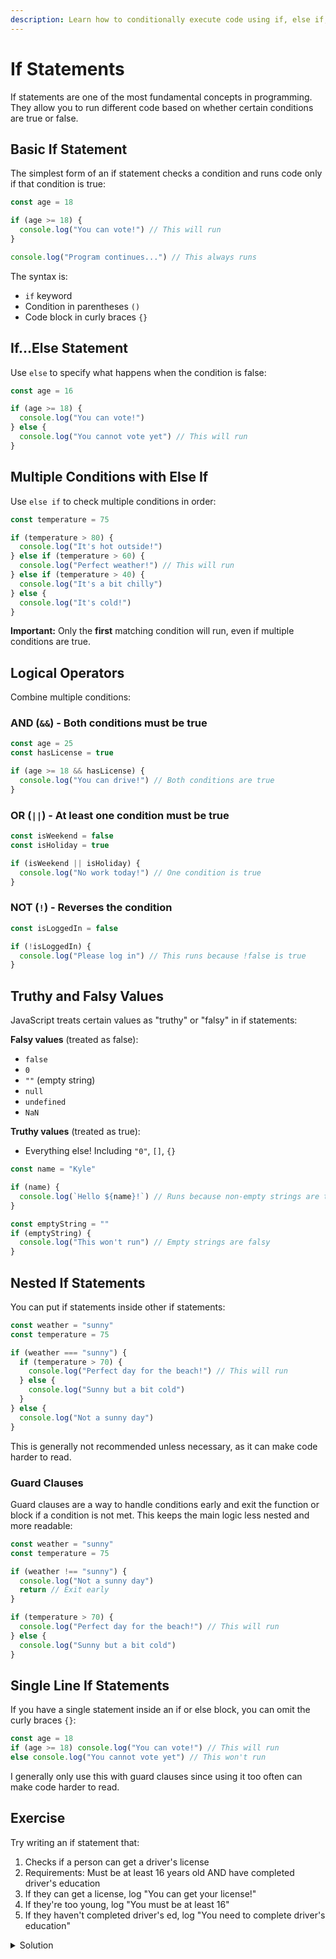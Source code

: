 ```yaml
---
description: Learn how to conditionally execute code using if, else if, and else statements.
---
```


# If Statements

If statements are one of the most fundamental concepts in programming. They allow you to run different code based on whether certain conditions are true or false.

## Basic If Statement

The simplest form of an if statement checks a condition and runs code only if that condition is true:

```javascript
const age = 18

if (age >= 18) {
  console.log("You can vote!") // This will run
}

console.log("Program continues...") // This always runs
```

The syntax is:

- `if` keyword
- Condition in parentheses `()`
- Code block in curly braces `{}`

## If...Else Statement

Use `else` to specify what happens when the condition is false:

```javascript
const age = 16

if (age >= 18) {
  console.log("You can vote!")
} else {
  console.log("You cannot vote yet") // This will run
}
```

## Multiple Conditions with Else If

Use `else if` to check multiple conditions in order:

```javascript
const temperature = 75

if (temperature > 80) {
  console.log("It's hot outside!")
} else if (temperature > 60) {
  console.log("Perfect weather!") // This will run
} else if (temperature > 40) {
  console.log("It's a bit chilly")
} else {
  console.log("It's cold!")
}
```

**Important:** Only the **first** matching condition will run, even if multiple conditions are true.

## Logical Operators

Combine multiple conditions:

### AND (`&&`) - Both conditions must be true

```javascript
const age = 25
const hasLicense = true

if (age >= 18 && hasLicense) {
  console.log("You can drive!") // Both conditions are true
}
```

### OR (`||`) - At least one condition must be true

```javascript
const isWeekend = false
const isHoliday = true

if (isWeekend || isHoliday) {
  console.log("No work today!") // One condition is true
}
```

### NOT (`!`) - Reverses the condition

```javascript
const isLoggedIn = false

if (!isLoggedIn) {
  console.log("Please log in") // This runs because !false is true
}
```

## Truthy and Falsy Values

JavaScript treats certain values as "truthy" or "falsy" in if statements:

**Falsy values** (treated as false):

- `false`
- `0`
- `""` (empty string)
- `null`
- `undefined`
- `NaN`

**Truthy values** (treated as true):

- Everything else! Including `"0"`, `[]`, `{}`

```javascript
const name = "Kyle"

if (name) {
  console.log(`Hello ${name}!`) // Runs because non-empty strings are truthy
}

const emptyString = ""
if (emptyString) {
  console.log("This won't run") // Empty strings are falsy
}
```

## Nested If Statements

You can put if statements inside other if statements:

```javascript
const weather = "sunny"
const temperature = 75

if (weather === "sunny") {
  if (temperature > 70) {
    console.log("Perfect day for the beach!") // This will run
  } else {
    console.log("Sunny but a bit cold")
  }
} else {
  console.log("Not a sunny day")
}
```

This is generally not recommended unless necessary, as it can make code harder to read.

### Guard Clauses

Guard clauses are a way to handle conditions early and exit the function or block if a condition is not met. This keeps the main logic less nested and more readable:

```javascript
const weather = "sunny"
const temperature = 75

if (weather !== "sunny") {
  console.log("Not a sunny day")
  return // Exit early
}

if (temperature > 70) {
  console.log("Perfect day for the beach!") // This will run
} else {
  console.log("Sunny but a bit cold")
}
```

## Single Line If Statements

If you have a single statement inside an if or else block, you can omit the curly braces `{}`:

```javascript
const age = 18
if (age >= 18) console.log("You can vote!") // This will run
else console.log("You cannot vote yet") // This won't run
```

I generally only use this with guard clauses since using it too often can make code harder to read.

## Exercise

Try writing an if statement that:

1. Checks if a person can get a driver's license
2. Requirements: Must be at least 16 years old AND have completed driver's education
3. If they can get a license, log "You can get your license!"
4. If they're too young, log "You must be at least 16"
5. If they haven't completed driver's ed, log "You need to complete driver's education"

<details>
<summary>Solution</summary>

```javascript
const age = 17
const hasDriversEd = true

if (age < 16) {
  console.log("You must be at least 16")
} else if (!hasDriversEd) {
  console.log("You need to complete driver's education")
} else {
  console.log("You can get your license!")
}
```

Alternative solution using guard clauses:

```javascript
const age = 17
const hasDriversEd = true

if (age < 16) {
  console.log("You must be at least 16")
  return
}

if (!hasDriversEd) {
  console.log("You need to complete driver's education")
  return
}

console.log("You can get your license!")
```

</details>
